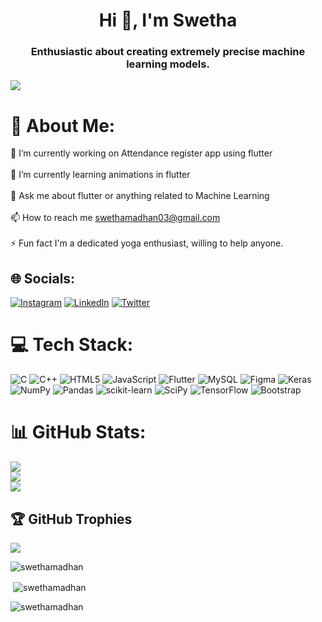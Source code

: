 <h1 align="center">Hi 👋, I'm Swetha</h1>
<h3 align="center">Enthusiastic about creating extremely precise machine learning models.</h3>


[![](https://visitcount.itsvg.in/api?id=Swetha&icon=6&color=1)](https://visitcount.itsvg.in)


# 💫 About Me:
🔭 I’m currently working on Attendance register app using flutter<br><br>🌱 I’m currently learning animations in flutter<br><br>💬 Ask me about flutter or anything related to Machine Learning <br><br>📫 How to reach me swethamadhan03@gmail.com<br><br>⚡ Fun fact I'm a dedicated yoga enthusiast, willing to help anyone.


## 🌐 Socials:
[![Instagram](https://img.shields.io/badge/Instagram-%23E4405F.svg?logo=Instagram&logoColor=white)](https://instagram.com/https://www.instagram.com/swetha__madhan/) [![LinkedIn](https://img.shields.io/badge/LinkedIn-%230077B5.svg?logo=linkedin&logoColor=white)](https://linkedin.com/in/https://www.linkedin.com/in/swetha-madhan-1aa420212/) [![Twitter](https://img.shields.io/badge/Twitter-%231DA1F2.svg?logo=Twitter&logoColor=white)](https://twitter.com/https://twitter.com/Swetha_Madhan_) 

# 💻 Tech Stack:
![C](https://img.shields.io/badge/c-%2300599C.svg?style=flat&logo=c&logoColor=white) ![C++](https://img.shields.io/badge/c++-%2300599C.svg?style=flat&logo=c%2B%2B&logoColor=white) ![HTML5](https://img.shields.io/badge/html5-%23E34F26.svg?style=flat&logo=html5&logoColor=white) ![JavaScript](https://img.shields.io/badge/javascript-%23323330.svg?style=flat&logo=javascript&logoColor=%23F7DF1E) ![Flutter](https://img.shields.io/badge/Flutter-%2302569B.svg?style=flat&logo=Flutter&logoColor=white) ![MySQL](https://img.shields.io/badge/mysql-%2300f.svg?style=flat&logo=mysql&logoColor=white) 	![Figma](https://img.shields.io/badge/figma-%23F24E1E.svg?style=flat&logo=figma&logoColor=white) ![Keras](https://img.shields.io/badge/Keras-%23D00000.svg?style=flat&logo=Keras&logoColor=white) ![NumPy](https://img.shields.io/badge/numpy-%23013243.svg?style=flat&logo=numpy&logoColor=white) ![Pandas](https://img.shields.io/badge/pandas-%23150458.svg?style=flat&logo=pandas&logoColor=white) ![scikit-learn](https://img.shields.io/badge/scikit--learn-%23F7931E.svg?style=flat&logo=scikit-learn&logoColor=white) ![SciPy](https://img.shields.io/badge/SciPy-%230C55A5.svg?style=flat&logo=scipy&logoColor=%white) ![TensorFlow](https://img.shields.io/badge/TensorFlow-%23FF6F00.svg?style=flat&logo=TensorFlow&logoColor=white) ![Bootstrap](https://img.shields.io/badge/bootstrap-%23563D7C.svg?style=flat&logo=bootstrap&logoColor=white)
# 📊 GitHub Stats:
![](https://github-readme-stats.vercel.app/api?username=Swetha&theme=dark&hide_border=false&include_all_commits=true&count_private=true)<br/>
![](https://github-readme-streak-stats.herokuapp.com/?user=Swetha&theme=dark&hide_border=false)<br/>
![](https://github-readme-stats.vercel.app/api/top-langs/?username=Swetha&theme=dark&hide_border=false&include_all_commits=true&count_private=true&layout=compact)

## 🏆 GitHub Trophies
![](https://github-profile-trophy.vercel.app/?username=Swetha&theme=dark&no-frame=false&no-bg=true&margin-w=4)

<p><img align="center" src="https://github-readme-stats.vercel.app/api/top-langs?username=swethamadhan&show_icons=true&theme=dark&hide_border=false&locale=en&layout=compact" alt="swethamadhan" /></p>

<p>&nbsp;<img align="center" src="https://github-readme-stats.vercel.app/api?username=swethamadhan&show_icons=true&locale=en" alt="swethamadhan" /></p>

<p><img align="center" src="https://github-readme-streak-stats.herokuapp.com/?user=swethamadhan&" alt="swethamadhan" /></p>

